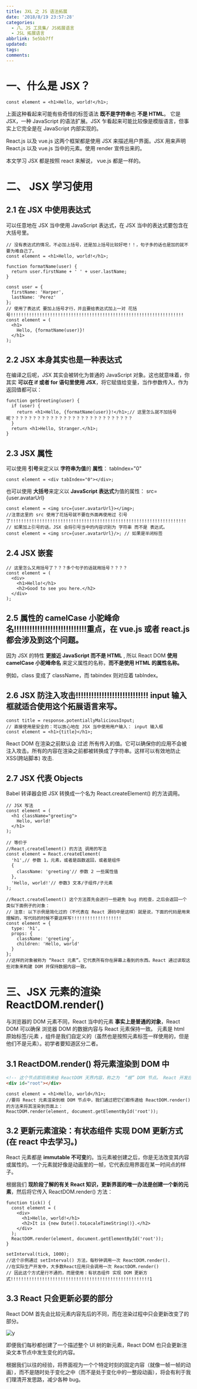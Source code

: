 ```yaml
---
title: JXL 之 JS 语法拓展
date: '2018/8/19 23:57:28'
categories:
  - 八、JS 工具集/ JS拓展语言
  - JSL 拓展语言
abbrlink: 5e5bb7ff
updated:
tags:
comments:
---
```


# 一、什么是 JSX？

```JS
const element = <h1>Hello, world!</h1>;
```

上面这种看起来可能有些奇怪的标签语法 **既不是字符串**也 **不是 HTML**。 它是JSX，一种 JavaScript 的语法扩展。JSX 乍看起来可能比较像是模版语言，但事实上它完全是在 JavaScript 内部实现的。

React.js 以及 vue.js 这两个框架都是使用 JSX 来描述用户界面。JSX 用来声明 React.js 以及 vue.js 当中的元素。使用 render 宣传出来的。

本文学习 JSX 都是按照 react 来解说， vue.js 都是一样的。

# 二、 JSX 学习使用

## 2.1 在 JSX 中使用表达式

可以任意地在 JSX 当中使用 JavaScript 表达式，在 JSX 当中的表达式要包含在大括号里。

```JS
// 没有表达式的情况，不必加上括号，还是加上括号比较好吧！！，句子多的话也是加的就不要为难自己了。
const element = <h1>Hello, world!</h1>;
```

```JS
function formatName(user) {
  return user.firstName + ' ' + user.lastName;
}

const user = {
  firstName: 'Harper',
  lastName: 'Perez'
};
// 使用了表达式 要加上括号才行，并且要给表达式加上一对 花括号!!!!!!!!!!!!!!!!!!!!!!!!!!!!!!!!!!!!!!!!!!!!!!!!!!!!!!!!!!!!!!!!!!
const element = (
  <h1>
    Hello, {formatName(user)}!
  </h1>
);
```

## 2.2 JSX 本身其实也是一种表达式

在编译之后呢，JSX 其实会被转化为普通的 JavaScript 对象。这也就意味着，你其实 **可以在 if 或者 for 语句里使用 JSX**，将它赋值给变量，当作参数传入，作为返回值都可以：

```JS
function getGreeting(user) {
  if (user) {
    return <h1>Hello, {formatName(user)}!</h1>;// 这里怎么就不加括号呢？？？？？？？？？？？？？？？？？？？？？？？？？？？？
  }
  return <h1>Hello, Stranger.</h1>;
}
```

## 2.3 JSX 属性

可以使用 **引号**来定义以 **字符串为值**的 **属性**： tabIndex="0"

```JS
const element = <div tabIndex="0"></div>;
```

也可以使用 **大括号**来定义以 **JavaScript 表达式**为值的属性： src={user.avatarUrl}

```JS
const element = <img src={user.avatarUrl}></img>;
//注意这里的 src 使用了花括号就不要在外面再使用过 引号了!!!!!!!!!!!!!!!!!!!!!!!!!!!!!!!!!!!!!!!!!!!!!!!!!!!!!!!!!!!!!!!!!!!
// 如果加上引号的话，JSX 会将引号当中的内容识别为 字符串 而不是 表达式。
const element = <img src={user.avatarUrl}/>; // 如果是半闭标签
```

## 2.4 JSX 嵌套

```JS
// 这里怎么又用括号了？？？多个句子的话就用括号？？？？
const element = (
  <div>
    <h1>Hello!</h1>
    <h2>Good to see you here.</h2>
  </div>
);
```

## 2.5 属性的 camelCase 小驼峰命名!!!!!!!!!!!!!!!!!!!!!!!!!!!!重点，在 vue.js 或者 react.js 都会涉及到这个问题。

因为 JSX 的特性 **更接近 JavaScript 而不是 HTML** , 所以 React DOM **使用 camelCase 小驼峰命名** 来定义属性的名称，**而不是使用 HTML 的属性名称。**

例如，class 变成了 className，而 tabindex 则对应着 tabIndex。

## 2.6 JSX 防注入攻击!!!!!!!!!!!!!!!!!!!!!!!!!!!! input 输入框就适合使用这个拓展语言来写。

```JS
const title = response.potentiallyMaliciousInput;
// 直接使用是安全的：可以放心地在 JSX 当中使用用户输入： input 输入框
const element = <h1>{title}</h1>;
```

React DOM 在渲染之前默认会 过滤 所有传入的值。它可以确保你的应用不会被注入攻击。所有的内容在渲染之前都被转换成了字符串。这样可以有效地防止 XSS(跨站脚本) 攻击.

## 2.7 JSX 代表 Objects

Babel 转译器会把 JSX 转换成一个名为 React.createElement() 的方法调用。

```JS
// JSX 写法
const element = (
  <h1 className="greeting">
    Hello, world!
  </h1>
);

// 等价于
//React.createElement() 的方法 调用的写法
const element = React.createElement(
  'h1',// 参数 1，元素，或者是函数返回，或者是组件
  {
    className: 'greeting'// 参数 2 一些属性值
  },
  'Hello, world!'// 参数3 文本/子组件/子元素
);
```

```JS
//React.createElement() 这个方法首先会进行一些避免 bug 的检查，之后会返回一个类似下面例子的对象：
// 注意: 以下示例是简化过的（不代表在 React 源码中是这样）就是说，下面的代码是用来理解的，写代码的时候不要这样写!!!!!!!!!!!!!!!!!!!
const element = {
  type: 'h1',
  props: {
    className: 'greeting',
    children: 'Hello, world'
  }
};
//这样的对象被称为 “React 元素”。它代表所有你在屏幕上看到的东西。React 通过读取这些对象来构建 DOM 并保持数据内容一致。
```

# 三、JSX 元素的渲染 ReactDOM.render()

与浏览器的 DOM 元素不同，React 当中的元素 **事实上是普通的对象**，React DOM 可以确保 浏览器 DOM 的数据内容与 React 元素保持一致。
元素是 html 原始标签/元素 ，组件是我们自定义的（虽然也是按照元素标签一样使用的，但是他们不是元素）。初学者要知道区分二者。

## 3.1 ReactDOM.render() 将元素渲染到 DOM 中

```HTML
<!-- 这个节点即将用来给 ReactDOM 天界内容，称之为  “根” DOM 节点。 React 开发应用时一般只会定义一个根节点。 -->
<div id="root"></div>
```

```JS
const element = <h1>Hello, world</h1>;
//要将 React 元素渲染到根 DOM 节点中，我们通过把它们都传递给 ReactDOM.render() 的方法来将其渲染到页面上：
ReactDOM.render(element, document.getElementById('root'));
```

## 3.2 更新元素渲染：有状态组件 实现 DOM 更新方式(在 react 中去学习。)

React 元素都是 **immutable 不可变**的。当元素被创建之后，你是无法改变其内容或属性的。一个元素就好像是动画里的一帧，它代表应用界面在某一时间点的样子。

根据我们 **现阶段了解的有关 React 知识，更新界面的唯一办法是创建一个新的元素**，然后将它传入 ReactDOM.render() 方法：

```JS
function tick() {
  const element = (
    <div>
      <h1>Hello, world!</h1>
      <h2>It is {new Date().toLocaleTimeString()}.</h2>
    </div>
  );
  ReactDOM.render(element, document.getElementById('root'));
}

setInterval(tick, 1000);
//这个示例通过 setInterval() 方法，每秒钟调用一次 ReactDOM.render().
//在实际生产开发中，大多数React应用只会调用一次 ReactDOM.render()
// 因此这个方式是行不通的，而是使用：有状态组件 实现 DOM 更新方式!!!!!!!!!!!!!!!!!!!!!!!!!!!!!!!!!!!!!!!!!!!!!!!!!!!!!1
```

## 3.3 React 只会更新必要的部分

React DOM 首先会比较元素内容先后的不同，而在渲染过程中只会更新改变了的部分。

![y](https://react.docschina.org/granular-dom-updates-c158617ed7cc0eac8f58330e49e48224.gif)

即便我们每秒都创建了一个描述整个 UI 树的新元素，React DOM 也只会更新渲染文本节点中发生变化的内容。

根据我们以往的经验，将界面视为一个个特定时刻的固定内容（就像一帧一帧的动画），而不是随时处于变化之中（而不是处于变化中的一整段动画），将会有利于我们理清开发思路，减少各种 bug。